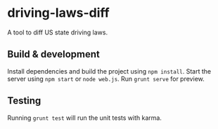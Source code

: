 # driving-laws-diff

A tool to diff US state driving laws.

## Build & development

Install dependencies and build the project using `npm install`.
Start the server using `npm start` or `node web.js`.
Run `grunt serve` for preview.

## Testing

Running `grunt test` will run the unit tests with karma.
